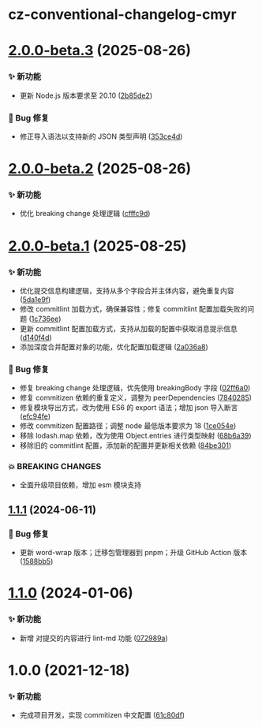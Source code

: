# cz-conventional-changelog-cmyr

# [2.0.0-beta.3](https://github.com/CaoMeiYouRen/cz-conventional-changelog-cmyr/compare/v2.0.0-beta.2...v2.0.0-beta.3) (2025-08-26)


### ✨ 新功能

* 更新 Node.js 版本要求至 20.10 ([2b85de2](https://github.com/CaoMeiYouRen/cz-conventional-changelog-cmyr/commit/2b85de2))


### 🐛 Bug 修复

* 修正导入语法以支持新的 JSON 类型声明 ([353ce4d](https://github.com/CaoMeiYouRen/cz-conventional-changelog-cmyr/commit/353ce4d))

# [2.0.0-beta.2](https://github.com/CaoMeiYouRen/cz-conventional-changelog-cmyr/compare/v2.0.0-beta.1...v2.0.0-beta.2) (2025-08-26)


### ✨ 新功能

* 优化 breaking change 处理逻辑 ([cfffc9d](https://github.com/CaoMeiYouRen/cz-conventional-changelog-cmyr/commit/cfffc9d))

# [2.0.0-beta.1](https://github.com/CaoMeiYouRen/cz-conventional-changelog-cmyr/compare/v1.1.1...v2.0.0-beta.1) (2025-08-25)


### ✨ 新功能

* 优化提交信息构建逻辑，支持从多个字段合并主体内容，避免重复内容 ([5da1e9f](https://github.com/CaoMeiYouRen/cz-conventional-changelog-cmyr/commit/5da1e9f))
* 修改 commitlint 加载方式，确保兼容性；修复 commitlint 配置加载失败的问题 ([1c736ee](https://github.com/CaoMeiYouRen/cz-conventional-changelog-cmyr/commit/1c736ee))
* 更新 commitlint 配置加载方式，支持从加载的配置中获取消息提示信息 ([d140f4d](https://github.com/CaoMeiYouRen/cz-conventional-changelog-cmyr/commit/d140f4d))
* 添加深度合并配置对象的功能，优化配置加载逻辑 ([2a036a8](https://github.com/CaoMeiYouRen/cz-conventional-changelog-cmyr/commit/2a036a8))


### 🐛 Bug 修复

* 修复 breaking change 处理逻辑，优先使用 breakingBody 字段 ([02ff6a0](https://github.com/CaoMeiYouRen/cz-conventional-changelog-cmyr/commit/02ff6a0))
* 修复 commitizen 依赖的重复定义，调整为 peerDependencies ([7840285](https://github.com/CaoMeiYouRen/cz-conventional-changelog-cmyr/commit/7840285))
* 修复模块导出方式，改为使用 ES6 的 export 语法；增加 json 导入断言 ([efc94fe](https://github.com/CaoMeiYouRen/cz-conventional-changelog-cmyr/commit/efc94fe))
* 修改 commitizen 配置路径；调整 node 最低版本要求为 18 ([1ce054e](https://github.com/CaoMeiYouRen/cz-conventional-changelog-cmyr/commit/1ce054e))
* 移除 lodash.map 依赖，改为使用 Object.entries 进行类型映射 ([68b6a39](https://github.com/CaoMeiYouRen/cz-conventional-changelog-cmyr/commit/68b6a39))
* 移除旧的 commitlint 配置，添加新的配置并更新相关依赖 ([84be301](https://github.com/CaoMeiYouRen/cz-conventional-changelog-cmyr/commit/84be301))


### 💥 BREAKING CHANGES

* 全面升级项目依赖，增加 esm 模块支持

## [1.1.1](https://github.com/CaoMeiYouRen/cz-conventional-changelog-cmyr/compare/v1.1.0...v1.1.1) (2024-06-11)


### 🐛 Bug 修复

* 更新 word-wrap 版本；迁移包管理器到 pnpm；升级 GitHub Action 版本 ([1588bb5](https://github.com/CaoMeiYouRen/cz-conventional-changelog-cmyr/commit/1588bb5))

# [1.1.0](https://github.com/CaoMeiYouRen/cz-conventional-changelog-cmyr/compare/v1.0.0...v1.1.0) (2024-01-06)


### ✨ 新功能

* 新增 对提交的内容进行 lint-md 功能 ([072989a](https://github.com/CaoMeiYouRen/cz-conventional-changelog-cmyr/commit/072989a))

# 1.0.0 (2021-12-18)


### ✨ 新功能

* 完成项目开发，实现 commitizen 中文配置 ([61c80df](https://github.com/CaoMeiYouRen/cz-conventional-changelog-cmyr/commit/61c80df))
